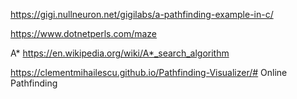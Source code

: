 https://gigi.nullneuron.net/gigilabs/a-pathfinding-example-in-c/

https://www.dotnetperls.com/maze 


A* https://en.wikipedia.org/wiki/A*_search_algorithm

https://clementmihailescu.github.io/Pathfinding-Visualizer/# Online Pathfinding
